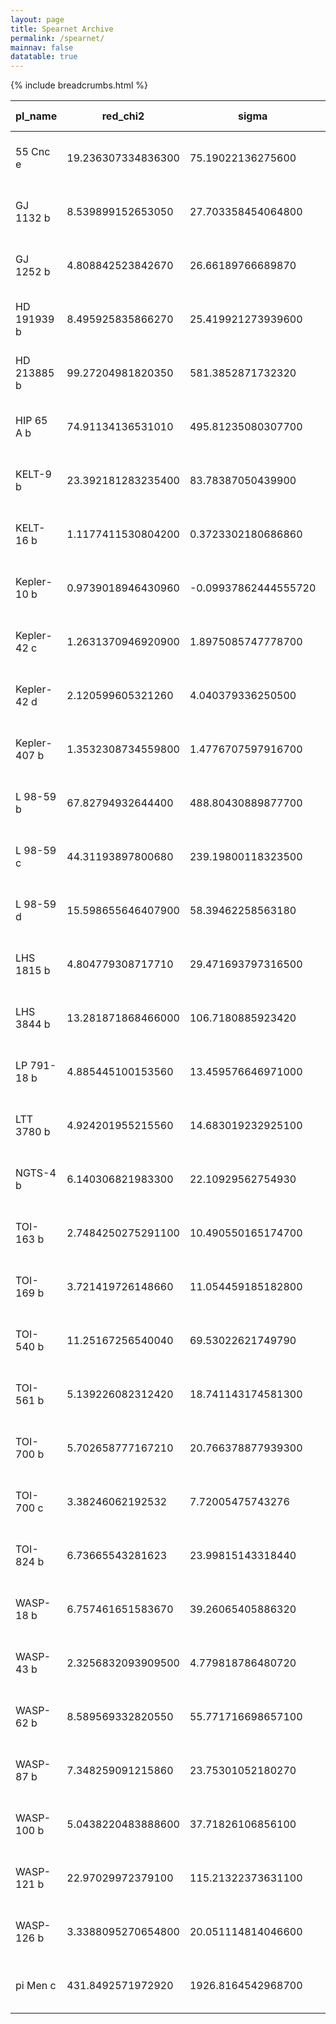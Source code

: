 ```yaml
---
layout: page
title: Spearnet Archive
permalink: /spearnet/
mainnav: false
datatable: true
---
```

{% include breadcrumbs.html %}

<div class="datatable-begin"></div>

|pl_name     |red_chi2          |sigma               |mean_avg_err       |fap                 |o-c_period        |faplong             |o-c_periodlong    |pl_orbper         |pl_orbpererr1|pl_tranmid        |pl_tranmiderr1        |pl_orbsmax           |pl_orbsmaxerr1        |pl_radj             |pl_radjerr1           |pl_orbincl       |pl_orbinclerr1      |pl_orbeccen         |pl_orbeccenerr1      |pl_orblper        |pl_orblpererr1    |Transits|Date                |Archive |Unbinned Sigma        |Binned Sigma          |Transit Depth         |Sensitivity        |Binned Sensitivity|Observation Depth     |Observation Sensitivity|Binned Observation Sensitivity|Total Cadences|
|------------|------------------|--------------------|-------------------|--------------------|------------------|--------------------|------------------|------------------|-------------|------------------|----------------------|---------------------|----------------------|--------------------|----------------------|-----------------|--------------------|--------------------|---------------------|------------------|------------------|--------|--------------------|--------|----------------------|----------------------|----------------------|-------------------|------------------|----------------------|-----------------------|------------------------------|--------------|
|55 Cnc e    |19.236307334836300|75.19022136275600   |2.511709769635400  |0.6689137774724720  |6.359222484980510 |0.6686188578587980  |6.3637572989960400|0.736545983680097 |0.0          |2457063.204781700 |0.000436072785630111  |0.01452875960648270  |0.0007530796464451020 |0.019454232850844900|0.00012353412600844900|79.82544582228820|0.2922685143891180  |0.2742873477548240  |0.020064178769697300 |270.85261421705100|1.9680918376504000|34      |24-Mar-2021 22:35:10|SPEARNET|0.00017208969549441800|0.00010988050084065000|0.00037846717581489200|2.1992436835195    |3.4443524821911000|0.00038142701762478000|2.2164430968916000     |3.471289398088310             |6281          |
|GJ 1132 b   |8.539899152653050 |27.703358454064800  |3.483161064149350  |0.999999992863264   |14.166143356469500|0.9998821804467130  |35.23026024390410 |1.62892601127728  |0.0          |2457184.561035620 |0.00048076591664224300|0.015586252899592600 |0.0008294314470335420 |0.045444216372010300|0.0005284434003012840 |88.926374395907  |0.3252919232785930  |0.0                 |0.0                  |90.0              |0.0               |27      |25-Mar-2021 21:16:39|SPEARNET|0.0018638633956941000 |0.0003621068601264280 |0.002065176801666090  |1.1080086697539400 |5.70322473577287  |0.002369751357307220  |1.271419012134590      |6.5443426188607               |3803          |
|GJ 1252 b   |4.808842523842670 |26.66189766689870   |6.337821435728750  |0.9975350544422140  |8.576840930438880 |0.9973907861016600  |8.580245172407900 |0.518243889962698 |0.0          |2458668.1009739700|0.002502488781534530  |0.008633573190004650 |0.0004551691841278000 |0.025331536439828200|0.00026995793151713800|84.68825832491670|0.4006392358332180  |0.0                 |0.0                  |90.0              |0.0               |98      |21-Mar-2021 13:43:59|SPEARNET|0.0011159942981052100 |0.0003580520591246590 |0.0006416867384023430 |0.57499105460649   |1.7921604472017100|0.0007231768358614280 |0.6480112282735450     |2.0197533219873100            |18929         |
|HD 191939 b |8.495925835866270 |25.419921273939600  |2.8342135306514000 |0.966108993791881   |46.71585411114680 |0.8880581266223140  |299.0313367582040 |8.88032454615271  |0.0          |2458715.3550331100|0.0004611874212531380 |0.08354266989169820  |0.004281478993335650  |0.03332583706765870 |0.00011793442686941500|88.2667778063386 |0.05992060852070610 |0.0                 |0.0                  |90.0              |0.0               |23      |27-Mar-2021 13:10:00|SPEARNET|0.00044974825814945800|9.43638484777994E-05  |0.0011106114162601300 |2.469406820673140  |11.76945868757590 |0.0012230100538177500 |2.7193213795868200     |12.960578373459300            |12582         |
|HD 213885 b |99.27204981820350 |581.3852871732320   |28.2888152132975   |0.8888565920445770  |21.909356381100400|3.25467878243648E-19|843.5273266573610 |1.00819999202075  |0.0          |2458379.9749876000|0.0013527900126310200 |0.017528655662820200 |0.0009309005868202310 |0.011816219061358800|0.00010706238025965400|79.76517655141580|0.19582387102939000 |0.0                 |0.0                  |90.0              |0.0               |70      |22-Mar-2021 06:26:51|SPEARNET|0.00029244168876936800|0.00013825346133766000|0.000139623032906019  |0.4774388818966640 |1.00990623710327  |0.00015080416702917300|0.5156726035326090     |1.090780408461960             |7246          |
|HIP 65 A b  |74.91134136531010 |495.81235080307700  |2.629119278211690  |0.8214107869533180  |37.59946202818790 |7.42927271870619E-51|117864.40600085600|0.9809771618881100|0.0          |2458326.103698820 |0.00031889925989525000|0.016447469883668700 |0.0008241040809190200 |0.2936115197969970  |0.006580429031571670  |75.99737382963890|0.08461649003783250 |0.0                 |0.0                  |90.0              |0.0               |90      |21-Mar-2021 00:46:49|SPEARNET|0.0009248283729177270 |0.00010788916707269500|0.08620772455750250   |93.2148354029484   |799.0396709561820 |0.006430271061676820  |6.952934457871410      |59.60071095315950             |32588         |
|KELT-9 b    |23.392181283235400|83.78387050439900   |0.485178011944146  |0.017667990896680200|4.681021565424970 |0.018012212827555500|4.683008393310290 |1.4811161840018700|0.0          |2457095.688611500 |7.28852348252955E-05  |0.03432498734956910  |0.0017178273885245600 |0.08063146284312550 |3.22097914810871E-05  |85.02219075885210|0.16139285047873700 |0.0                 |0.0                  |90.0              |0.0               |28      |24-Mar-2021 14:58:15|SPEARNET|0.0004137161941718050 |0.00013093747520274000|0.006501432800222320  |15.714716735314600 |49.65295680366290 |0.0071878109410258300 |17.373772267761200     |54.89498655672430             |11032         |
|KELT-16 b   |1.1177411530804200|0.3723302180686860  |1.2549203395820600 |0.9999401621860870  |2.2295066715337700|0.8863436787886620  |16.969687497334000|0.968993749847765 |0.0          |2457247.2478048100|0.001192836537020520  |0.019519919720081200 |0.0009895476430192480 |0.0995442933443809  |0.00024779792429907200|82.43624757675400|0.4318615983817170  |0.0                 |0.0                  |90.0              |0.0               |20      |27-Mar-2021 09:31:55|SPEARNET|0.0022238702057072200 |0.0004975994918061480 |0.009909066337432160  |4.45577548186133   |19.913738861478700|0.01128853983940480   |5.076078545606890      |22.685995515048800            |8704          |
|Kepler-10 b |0.9739018946430960|-0.09937862444555720|8.249040486545730  |0.999979218285688   |1.8278897706377800|0.9999817374782920  |7.252097779390640 |0.8375003242005830|0.0          |2454964.5796820400|0.004762707529764270  |0.013904660662899800 |0.0008271762781394230 |0.010707632151436500|0.0003008175568467370 |84.81070671332620|0.7573903043167200  |0.0                 |0.0                  |90.0              |0.0               |29      |26-Mar-2021 04:23:35|SPEARNET|0.0012172250818111200 |0.00022054042223794900|0.00011465338629047600|0.09419242833862940|0.5198747020025750|0.00013484196654056600|0.11077816958876200    |0.6114161076334600            |11742         |
|Kepler-42 c |1.2631370946920900|1.8975085747778700  |10.8658969089336   |0.9962402751316450  |3.2210177411710100|0.9962208467475250  |3.2233805563091900|0.453276508737489 |0.0          |2454966.877780390 |0.006126193935638570  |0.0058569564231726900|0.00030913020935865300|0.03911915892929560 |0.0022567459933131400 |82.14402461041680|0.10866775105406300 |0.0                 |0.0                  |90.0              |0.0               |104     |20-Mar-2021 07:58:04|SPEARNET|0.005104680788985690  |0.001383495293415130  |0.0015303085953354800 |0.2997853653527980 |1.1061176735613900|0.00025970245913675700|0.05087535731854450    |0.18771473988587700           |11563         |
|Kepler-42 d |2.120599605321260 |4.040379336250500   |11.171883678170200 |0.6754119427439930  |4.20420855254116  |0.678244160121418   |4.198939948462590 |1.86515875735413  |0.0          |2454966.785011100 |0.00463425929979865   |0.017475991092293100 |0.0011657814245352200 |0.02709562489637690 |0.0016913957120393100 |87.39419565849320|0.2250981042326470  |0.0                 |0.0                  |90.0              |0.0               |26      |26-Mar-2021 17:13:07|SPEARNET|0.005034911615331700  |0.0010287585583497200 |0.0007341728885251610 |0.14581644021109500|0.7136493617150400|0.00015665157928979000|0.031113074321458600   |0.15227244334286100           |575           |
|Kepler-407 b|1.3532308734559800|1.4776707597916700  |9.052917392315370  |0.9308991541850020  |1.3869928275450500|0.6986697039751860  |1.3427078499244200|0.669307893952802 |0.0          |2454967.128459450 |0.006623542997117810  |0.014379885942108200 |0.0009665887240609200 |0.011185999263664   |0.0005667138927435000 |88.14526745847890|0.8410519320899580  |0.0                 |0.0                  |90.0              |0.0               |35      |23-Mar-2021 08:19:58|SPEARNET|0.002724995167789020  |0.0006117432687928880 |0.00012512657952669200|0.04591809226150500|0.2045409993208350|0.00015045572370542300|0.05521320752561110    |0.24594585895862300           |6654          |
|L 98-59 b   |67.82794932644400 |488.80430889877700  |14.007498815049000 |6.32437370177877E-05|98.23459247527420 |1.88246055697041E-09|4693.869207742850 |2.25305721971657  |0.0          |2458366.172459900 |0.0015624623586287800 |0.0208602275074162   |0.0012133898247214900 |0.02138912867005520 |0.00018229007125651700|88.04867044220370|0.3204135169268710  |0.005211529734759730|0.020432567797015300 |33.09032780879510 |7.682087857165170 |107     |20-Mar-2021 18:33:46|SPEARNET|0.0007773439214253280 |0.0002141816071028200 |0.0004574948252641780 |0.5885359268331590 |2.136013598238400 |0.0005097845591481850 |0.6558031073471970     |2.380150966480790             |28388         |
|L 98-59 c   |44.31193897800680 |239.19800118323500  |3.3191186372862100 |0.015045875526298300|86.63225144717270 |3.06466405823451E-17|1202.0992894147100|3.69065571311535  |0.0          |2458367.2755807600|0.0006200356244814380 |0.02383393398336730  |0.0013613214372639800 |0.04066502314622340 |0.00022070202848440500|87.49138239791370|0.1256331328867020  |0.004406909670945020|0.0054232622385284000|14.796575764721100|8.045603916257270 |61      |22-Mar-2021 00:06:01|SPEARNET|0.0007668396032547490 |0.0001077561254623600 |0.0016536441074828800 |2.156440669553590  |15.346172668954300|0.001713177527682410  |2.2340754447358400     |15.898655601540100            |4545          |
|L 98-59 d   |15.598655646407900|58.39462258563180   |2.716651235921620  |0.01882126486957590 |85.25831869282340 |0.009306979675866160|126289.22457877   |7.45069171556165  |0.0          |2458362.736726750 |0.0005038027074771180 |0.04643731663730290  |0.002363338703243540  |0.042038213948323200|0.0003495263348429460 |88.37929112035530|0.018246391597515   |0.000589344772450169|0.003746559215550320 |22.131891876027600|12.292148315054100|32      |24-Mar-2021 01:35:30|SPEARNET|0.0007819837789137460 |0.0002311790701316220 |0.0017672114319650000 |2.259908043642330  |7.6443400821658900|0.0015168817241820700 |1.9397866875054300     |6.561501105261980             |3354          |
|LHS 1815 b  |4.804779308717710 |29.471693797316500  |10.10620310178030  |0.9964979982404190  |89.02517264743330 |0.9964976278869730  |89.040885912997   |3.8142858841518000|0.0          |2458327.412170240 |0.002541624600922200  |0.03544006087525510  |0.0020118523166991600 |0.018661344575886000|0.00017279368300689000|87.90509257773010|0.11127642286015900 |0.0                 |0.0                  |90.0              |0.0               |120     |20-Mar-2021 14:12:48|SPEARNET|0.0010225458107632900 |0.0001630776265088440 |0.0003482457813799510 |0.3405674129357570 |2.135460202819820 |0.00038262357185314700|0.3741872176538790     |2.3462664992392200            |48069         |
|LHS 3844 b  |13.281871868466000|106.7180885923420   |3.0630424217950300 |0.9994163148236130  |10.284810967233300|5.01887501885648E-05|96.323223703716   |0.4629306262096120|0.0          |2458325.7252894400|0.00046396272642785100|0.005054170799846560 |0.00026784004784088700|0.055354047833645600|3.82948554302206E-05  |83.98679424911300|0.29362102325601900 |0.0                 |0.0                  |90.0              |0.0               |151     |21-Mar-2021 06:12:28|SPEARNET|0.0022643210640875000 |0.0002301184777197860 |0.003064070611569530  |1.3531961788309000 |13.315187211088000|0.003368018280403230  |1.4874296467142100     |14.636018427448700            |19173         |
|LP 791-18 b |4.885445100153560 |13.459576646971000  |9.458397981440510  |0.4544768354368360  |5.704638605114570 |0.4508791548321740  |5.688089931708360 |0.9480149886180600|0.0          |2458645.941928730 |0.004495623796191330  |0.008491495336748020 |0.0005263998447484180 |0.05626718119635390 |0.00014757551111985900|86.1335283192913 |0.2756339120893030  |0.0                 |0.0                  |90.0              |0.0               |24      |26-Mar-2021 23:24:55|SPEARNET|0.0033973500491025200 |0.0007047736018005330 |0.0031659956797833200 |0.9319015214872190 |4.492216609269890 |0.0032880455022960000 |0.9678265279624640     |4.665392537257080             |2231          |
|LTT 3780 b  |4.924201955215560 |14.683019232925100  |7.235954275918660  |0.9406067503354330  |1.6483447707955700|0.9440987495253550  |1.6473927878161900|0.7684172136947070|0.0          |2458543.905871300 |0.006269498388488300  |0.009508910648257140 |0.0005630030144322500 |0.030718750947254000|0.0001167655659526290 |84.64910723332420|0.44980449455050000 |0.0                 |0.0                  |90.0              |0.0               |28      |25-Mar-2021 04:43:31|SPEARNET|0.0016330070396530300 |0.0003297024006763300 |0.0009436416597594200 |0.577855230777154  |2.8621012701869800|0.0010525031191955800 |0.6445184213163020     |3.1922822431275700            |4799          |
|NGTS-4 b    |6.140306821983300 |22.10929562754930   |14.194275602059900 |0.8838119572013880  |5.864756291128300 |0.8831162689177130  |5.869055251846260 |1.3373419915745400|0.0          |2457608.0049347500|0.002781155286569840  |0.017461139931373200 |0.0009625172328542310 |0.03248012507540130 |7.48192930548216E-05  |80.67784148334120|0.22691735792903700 |0.0                 |0.0                  |90.0              |0.0               |37      |23-Mar-2021 13:09:20|SPEARNET|0.002554273976097920  |0.00048804880696708200|0.0010549585249137100 |0.4130169804749510 |2.161584066703530 |0.0010798224674247700 |0.4227512308896410     |2.212529673282460             |7283          |
|TOI-163 b   |2.7484250275291100|10.490550165174700  |1.2798782308195900 |0.9999995727041540  |25.630414886675400|0.9999997070927930  |25.64467099131050 |4.231114778726000 |0.0          |2458328.88515003  |0.0007283262665853220 |0.0531377774578791   |0.002657502603795830  |0.07714984817850410 |6.8436046001599E-05   |85.70907579374760|0.014426424838392500|0.0                 |0.0                  |90.0              |0.0               |72      |22-Mar-2021 02:58:02|SPEARNET|0.0014942963023256800 |0.00019807169953224700|0.005952099073966240  |3.98321207427373   |30.050224681377100|0.006577165407769090  |4.401513540207910      |33.205982597722400            |77793         |
|TOI-169 b   |3.721419726148660 |11.054459185182800  |2.668617480118750  |0.9999999999994040  |27.054609500345200|0.9999802821627170  |382.35738015260500|2.2554414396436400|0.0          |2458327.4367188900|0.00226408611486035   |0.03457408327370560  |0.0017497231117110400 |0.07321203904292840 |0.00010975319759480400|80.80205070818500|0.08002325649871930 |0.0                 |0.0                  |90.0              |0.0               |33      |24-Mar-2021 06:47:08|SPEARNET|0.002140030508664130  |0.0005177244178600780 |0.005360002660823270  |2.504638433481570  |10.353003404741700|0.00438554445502104   |2.04929062331856       |8.470808607304850             |6333          |
|TOI-540 b   |11.25167256540040 |69.53022621749790   |6.769691223507750  |0.9999999999999800  |50.95586822575630 |0.9989448258921470  |166.73393857675300|1.2391442604918   |0.0          |2458411.824461810 |0.0010032449003000800 |0.010999077780383300 |0.0005620029980734690 |0.039675721524924200|3.91454874927643E-05  |86.32332421311620|0.05058360016699030 |0.0                 |0.0                  |90.0              |0.0               |92      |21-Mar-2021 04:02:31|SPEARNET|0.0022331672779484400 |0.0005044666112532010 |0.0015741628785233300 |0.7049014617344200 |3.120450082142760 |0.0015414953228003500 |0.6902731103137430     |3.0556934560464700            |15847         |
|TOI-561 b   |5.139226082312420 |18.741143174581300  |9.122192156856540  |0.993602142044332   |9.0               |0.4218042080765470  |10.248094121064400|0.4466144721895950|0.0          |2458517.5087142900|0.00339526236678717   |0.009734505906786630 |0.0005098453167565150 |0.014463353894182700|0.0003538986309615150 |87.6119420327679 |0.8210888433529050  |0.0                 |0.0                  |90.0              |0.0               |41      |22-Mar-2021 14:50:13|SPEARNET|0.0007892473432969500 |0.0001504686237398590 |0.00020918860586836900|0.2650482230253930 |1.3902473530297500|0.000249334770158649  |0.315914614444053      |1.6570548992972600            |3455          |
|TOI-700 b   |5.702658777167210 |20.766378877939300  |11.554248429131300 |0.992732249305278   |60.82409467663360 |0.9918987966760620  |60.84406003006000 |9.977544046958380 |0.0          |2458490.9956717700|0.0028353434875381100 |0.055363737500289300 |0.0042481913100959000 |0.01848041551885130 |0.0002663150165025180 |89.92921624362790|0.16206936823803100 |0.08617544985290790 |0.02282862278986220  |280.871294781877  |40.48781714407470 |39      |22-Mar-2021 21:13:44|SPEARNET|0.0014588106129818300 |0.0003890810541994660 |0.00034152575774940100|0.2341124712900990 |0.8777753479980920|0.00039565702418176100|0.2712189098851100     |1.016901285506760             |6824          |
|TOI-700 c   |3.38246062192532  |7.72005475743276    |2.604398307781790  |0.9995469489671480  |92.95024502612330 |0.9986298453111470  |92.92191157028820 |16.0511540105343  |0.0          |2458548.75376492  |0.0009285814195330380 |0.07978356046774270  |0.004383814399570960  |0.055591208300639600|0.0006090475258199700 |88.6150163552638 |0.0419480528788512  |0.2445162476123250  |0.0384466309273989   |0.7549338117563950|2.791588071762990 |21      |27-Mar-2021 02:21:27|SPEARNET|0.0014871294868919500 |0.00031059576332055800|0.003090382440325110  |2.078085645913660  |9.94985381412172  |0.0025649484191694300 |1.7247646837600500     |8.25815649172977              |5507          |
|TOI-824 b   |6.73665543281623  |23.99815143318440   |5.156595287005010  |0.9101766306721450  |4.792242101523870 |0.9092139448834470  |4.785975344209280 |1.3929707186040700|0.0          |2458639.610088900 |0.0016024875800858600 |0.02226298997738380  |0.0011419091056856300 |0.04003229379365760 |0.00038536206081550000|84.15860838424320|0.12648833896063800 |0.0                 |0.0                  |90.0              |0.0               |35      |23-Mar-2021 17:07:28|SPEARNET|0.0014324584313472800 |0.00031506644805968400|0.0016025845463817200 |1.1187651322450100 |5.086497011189620 |0.0016735464776426200 |1.1683036945571800     |5.311725472353660             |4936          |
|WASP-18 b   |6.757461651583670 |39.26065405886320   |0.23444746660124000|0.9445676923905180  |17.992448560820100|0.9603762968611010  |17.999410828583600|0.941452437198402 |0.0          |2458375.1697982800|7.20639744084639E-05  |0.020078812913450500 |0.0010086767117658800 |0.097264379897987   |4.64345670661814E-05  |84.02978210240860|0.07480638421089380 |0.026813141664277600|0.003209910217068170 |215.20825704326500|15.563265483680100|93      |22-Mar-2021 03:54:59|SPEARNET|0.0005596323607172810 |0.000107665628237156  |0.009460359596939940  |16.904597126611100 |87.8679644733185  |0.010698570633645700  |19.11714079567040      |99.36848749983440             |44947         |
|WASP-43 b   |2.3256832093909500|4.779818786480720   |0.2754695378332970 |0.9869983486423530  |3.2736661944869600|0.9868147408070920  |3.269465803364170 |0.8134742296465750|0.0          |2455528.868304940 |0.0001254490349844120 |0.012991355286543200 |0.0006506571193771680 |0.14874832129334300 |0.00022244640125121900|81.36763019226010|0.052457182138419600|0.0                 |0.0                  |90.0              |0.0               |26      |25-Mar-2021 21:27:05|SPEARNET|0.0015387742794120600 |0.0002973003742609450 |0.02212606308758760   |14.379018016886500 |74.42326012064540 |0.02287185473411880   |14.86368406343380      |76.93180605969850             |5771          |
|WASP-62 b   |8.589569332820550 |55.771716698657100  |0.4857183337815470 |0.9999997361880790  |52.964778247953600|0.9999997280473530  |52.902939651524800|4.411937221097    |0.0          |2455855.393572910 |0.00016476247229674500|0.05564467574536560  |0.002784803115818810  |0.1075777737329350  |6.15043944283159E-05  |88.84611584299370|0.0746050558638143  |0.0                 |0.0                  |90.0              |0.0               |108     |21-Mar-2021 13:42:29|SPEARNET|0.0008659073246954300 |8.93684286908927E-05  |0.011572977401334600  |13.365145519938000 |129.49738034852600|0.013349276472149600  |15.416518709834200     |149.37351666237700            |85314         |
|WASP-87 b   |7.348259091215860 |23.75301052180270   |1.2434445408551500 |0.3176275183023030  |5.181366082482350 |0.32076775048210900 |5.185544081412200 |1.68279269222602  |0.0          |2457082.0789890100|0.00032744280737887900|0.029987545392094000 |0.0015119845741121300 |0.08529799897775730 |0.00015764297099809500|81.58599764932400|0.17244981985702200 |0.0                 |0.0                  |90.0              |0.0               |28      |25-Mar-2021 22:42:27|SPEARNET|0.0014536835071572500 |0.0002570780947541490 |0.007275748629609490  |5.005043115497390  |28.301705894341100|0.007903161007421610  |5.436644887632140      |30.74225758122110             |15095         |
|WASP-100 b  |5.0438220483888600|37.71826106856100   |1.0476576336059400 |0.9998133413554630  |12.38213248689240 |0.999139161543158   |12.383653983337500|2.84938352268916  |0.0          |2457298.116438800 |0.00035322779277208000|0.04179317238002480  |0.002089883281220630  |0.07894961067579100 |3.70028621603046E-05  |85.41879849195530|0.014494625432354800|0.0                 |0.0                  |90.0              |0.0               |174     |22-Mar-2021 22:36:08|SPEARNET|0.0011149732604193900 |9.73697982668486E-05  |0.006233041025858970  |5.5903053885924200 |64.0141105024875  |0.0069392502955012400 |6.2236921205546200     |71.26696798204050             |151605        |
|WASP-121 b  |22.97029972379100 |115.21322373631100  |0.8800766653489620 |0.9999999809089870  |34.93574019880320 |0.00991214151768962 |591.5514965112880 |1.2749239399964100|0.0          |2456635.709703840 |0.0001672962514277290 |0.02578600780114610  |0.0012893655413027000 |0.11687757816166500 |4.86921842332761E-05  |89.92179535403680|0.33374358360788500 |0.0                 |0.0                  |90.0              |0.0               |55      |23-Mar-2021 02:26:44|SPEARNET|0.001046041489777280  |0.00020452865528459800|0.013660368276936000  |13.059107511925300 |66.78950809082410 |0.01590400448497960   |15.2039901288866       |77.75929716473940             |9359          |
|WASP-126 b  |3.3388095270654800|20.051114814046600  |0.8341105258864540 |0.4394770525504170  |111.14716649325500|0.4393492669444910  |111.16468122975000|3.28878665465002  |0.0          |2459176.028006850 |0.0003012582588621360 |0.04632825267886490  |0.0023203416512109400 |0.07365702979854530 |6.52728116901235E-05  |91.04481568789010|0.5734190964251660  |0.0                 |0.0                  |90.0              |0.0               |147     |22-Mar-2021 02:18:18|SPEARNET|0.0012300526035290300 |0.00010536704911016400|0.005425358038743790  |4.410671562483110  |51.49008237927810 |0.006418805200060550  |5.218317640761840      |60.91852485447810             |112950        |
|pi Men c    |431.8492571972920 |1926.8164542968700  |4.2334569158810700 |0.9994122584704240  |53.86649274995020 |0.4355997075716460  |175.46828758655600|6.267853696222480 |0.0          |2458325.505953180 |0.00022356391595579300|0.06372221366437830  |0.0032294858328823000 |0.01717488784756410 |3.99335773321724E-05  |86.98350135823900|0.059631613161182400|0.0                 |0.0                  |90.0              |0.0               |40      |23-Mar-2021 08:56:15|SPEARNET|0.00020707766399400300|4.76105903885241E-05  |0.000294976772576406  |1.424474117039240  |6.195612576304160 |0.00031274452185881000|1.51027646259264       |6.568801590290570             |13507         |

<div class="datatable-end"></div>
